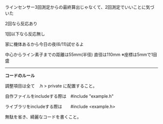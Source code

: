 ラインセンサー3回測定からの最終算出じゃなくて、2回測定でいいことに気づいた

2回なら反応あり

1回以下なら反応無し

家に機体あるから今日の夜(6/11)試せるよ

中心からライン素子までの距離は55mm(半径) 直径は110mm ※座標は5mmで1目盛

------------------------------------------------------------
__コードのルール__


調整項目は全て　.h > private に配置すること。

自作ファイルをincludeする際は　#include "example.h"

ライブラリをincludeする際は　　#include <example.h>

無駄を省き、綺麗なコードを書くこと。
